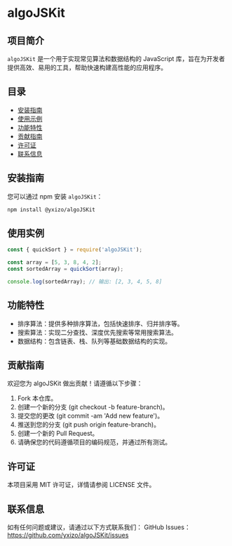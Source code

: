 # algoJSKit

## 项目简介

`algoJSKit` 是一个用于实现常见算法和数据结构的 JavaScript 库，旨在为开发者提供高效、易用的工具，帮助快速构建高性能的应用程序。

## 目录

- [安装指南](#安装指南)
- [使用示例](#使用示例)
- [功能特性](#功能特性)
- [贡献指南](#贡献指南)
- [许可证](#许可证)
- [联系信息](#联系信息)

## 安装指南

您可以通过 npm 安装 `algoJSKit`：

```bash
npm install @yxizo/algoJSKit
```
## 使用实例
```js
const { quickSort } = require('algoJSKit');

const array = [5, 3, 8, 4, 2];
const sortedArray = quickSort(array);

console.log(sortedArray); // 输出: [2, 3, 4, 5, 8]
```

## 功能特性

- 排序算法：提供多种排序算法，包括快速排序、归并排序等。
- 搜索算法：实现二分查找、深度优先搜索等常用搜索算法。
- 数据结构：包含链表、栈、队列等基础数据结构的实现。


## 贡献指南
欢迎您为 algoJSKit 做出贡献！请遵循以下步骤：

1. Fork 本仓库。
2. 创建一个新的分支 (git checkout -b feature-branch)。
3. 提交您的更改 (git commit -am 'Add new feature')。
4. 推送到您的分支 (git push origin feature-branch)。
5. 创建一个新的 Pull Request。
6. 请确保您的代码遵循项目的编码规范，并通过所有测试。

## 许可证
本项目采用 MIT 许可证，详情请参阅 LICENSE 文件。

## 联系信息
如有任何问题或建议，请通过以下方式联系我们：
GitHub Issues： https://github.com/yxizo/algoJSKit/issues
